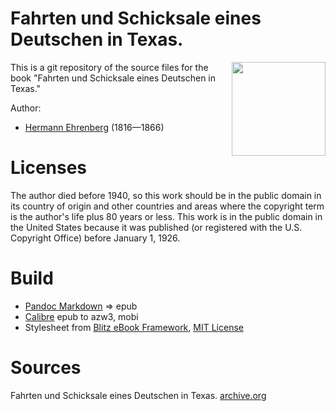 # Fahrten und Schicksale eines Deutschen in Texas.

<img align="right" height="150" src="https://user-images.githubusercontent.com/13177792/193414459-e85cd345-dd5f-4ce2-ab52-2eebefc06b1b.jpg">

This is a git repository of the source files for the book "Fahrten und Schicksale eines Deutschen in Texas."

Author:

* [Hermann Ehrenberg](https://en.wikipedia.org/wiki/Herman_Ehrenberg) (1816—1866)


# Licenses
The author died  before 1940, so this work should be in the public domain in its
country of origin and other countries and areas where the copyright term is the
author's life plus 80 years or less. This work is in the public domain in the
United States because it was published (or registered with the U.S. Copyright
Office) before January 1, 1926.


# Build
* [Pandoc Markdown](https://pandoc.org/MANUAL.html#pandocs-markdown) => epub
* [Calibre](https://calibre-ebook.com/) epub to azw3, mobi
* Stylesheet from [Blitz eBook Framework](https://friendsofepub.github.io/Blitz/), [MIT License](https://github.com/FriendsOfEpub/Blitz/blob/master/LICENSE)

# Sources
Fahrten und Schicksale eines Deutschen in Texas. [archive.org](https://archive.org/details/fahrtenundschick00ehre)

